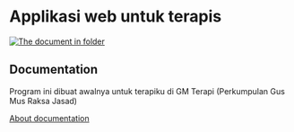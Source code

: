 # Applikasi web untuk terapis

[![The document in folder](https://camo.githubusercontent.com/2da46436a4b9701641b3ffa1cd396ebb1438f7eec7a22abf7a10b09f14df9ac1/68747470733a2f2f696d672e736869656c64732e696f2f62616467652f646f776e6c6f6164732d31336b2532466d6f6e74682d627269676874677265656e)](https://github.com/adicnk/terapi/blob/main/web/documentation/about.txt)

## Documentation
Program ini dibuat awalnya untuk terapiku di GM Terapi (Perkumpulan Gus Mus Raksa Jasad)

 [About documentation](http://pait.devinc.website)